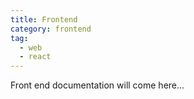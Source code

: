```yaml
---
title: Frontend
category: frontend
tag:
  - web
  - react
---
```


Front end documentation will come here...
